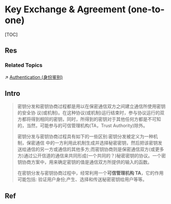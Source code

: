 # Key Exchange & Agreement (one-to-one)

[TOC]



## Res
### Related Topics
↗ [Authentication (身份鉴别)](../../../../⛈️%20Risk%20Management/🐺%20Risk%20Countermeasures%20&%20Security%20Control/Identity%20&%20Access%20Management%20(IAM)/Access%20Control%20(访问控制)/Authentication%20(身份鉴别)/Authentication%20(身份鉴别).md)



## Intro
> 密钥分发和密钥协商过程都是用以在保密通信双方之间建立通信所使用密钥的安全协 议(或机制)。在这种协议(或机制)运行结束时，参与协议运行的双方都将得到相同的密钥，同时，所得到的密钥对于其他任何方都是不可知的，当然，可能参与的可信管理机构(TA，Trust Authority)除外。
> 
> 密钥分发与密钥协商过程具有如下的一些区别:密钥分发被定义为一种机制，保密通信 中的一方利用此机制生成并选择秘密密钥，然后把该密钥发送给通信的另一方或通信的其他多方;而密钥协商则是保密通信双方(或更多方)通过公开信道的通信来共同形成(一个共同的？)秘密密钥的协议。一个密钥协商方案中，用来确定密钥的值是通信双方所提供的输入的函数。
> 
> 在密钥分发与密钥协商过程中，经常利用一个**可信管理机构 TA**，它的作用可能包括: 验证用户身份;产生、选择和传送秘密密钥给用户等等。



## Ref
[Key exchange | Wikipedia]: https://en.wikipedia.org/wiki/Key_exchange
